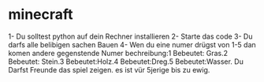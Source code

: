 # minecraft

1- Du solltest python auf dein Rechner installieren
2- Starte das code
3- Du darfs alle belibigen sachen Bauen
4- Wen du eine numer drügst von 1-5 dan komen andere gegenstende
Numer bechreibung:1 Bebeutet: Gras.2 Bebeutet: Stein.3 Bebeutet:Holz.4 Bebeutet:Dreg.5 Bebeutet:Wasser.
Du Darfst Freunde das spiel zeigen.
es ist vür 5jerige bis zu ewig.